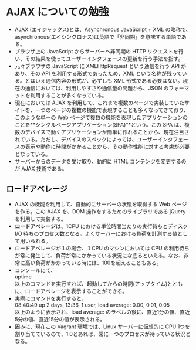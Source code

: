 # AJAX についての勉強
- AJAX (エイジャックス)とは、Asynchronous JavaScript + XML の略称で、asynchronous(エイシンクロナス)は英語で「非同期」を意味する単語である。
- ブラウザ上の JavaScript からサーバーへ非同期の HTTP リクエストを行い、その結果を使ってユーザーインタフェースの更新を行う手法を指す。
- 元々ブラウザの JavaScript に XMLHttpRequest という通信を行う API があり、その API を利用する形式であったため、XML という名称が残っている。とはいえ通信内容の形式が、必ずしも XML 形式である必要はない。現在の通信においては、利用しやすさや通信量の問題から、JSON のフォーマットを利用することが多くなっている。
- 現在においては AJAX を利用して、これまで複数のページで実装していたサイトを、一つのページの複数の機能で表現することも多くなってきており、このような単一の Web ページで複数の機能を表現したアプリケーションのことを**シングルページアプリケーション(SPA)**という。この SPA は、複数のデバイスで動くアプリケーションが簡単に作れることから、現在注目されている。ただし、デバイスのスペックによっては、ユーザーインタフェースの表示や動作に時間がかかることから、その動作性能に対する考慮が必要となっている。
- サーバーからのデータを受け取り、動的に HTML コンテンツを変更するのが AJAX 技術である。

## ロードアベレージ
- AJAX の機能を利用して、自動的にサーバーの状態を取得する Web ページを作る。この AJAX を、DOM 操作をするためのライブラリである jQuery を利用して実装する。
- **ロードアベレージ**は、1CPU における単位時間当たりの実行待ちとディスク I/O 待ちのプロセス数となる。よくサーバーにおける負荷を計測する値として用いられる。
- ロードアベレージが１の場合、１CPU のマシンにおいては CPU の利用待ちが常に発生して、負荷が常にかかっている状況にな底るといえる。なお、非常に高い負荷がかかっている時には、100を超えることもある。
- コンソールにて、  
uptime  
以上のコマンドを実行すれば、起動してからの時間(アップタイム)とともに、ロードアベレージを表示することができる。
- 実際にコマンドを実行すると、  
08:40:49 up 2 days, 13:36,  1 user,  load average: 0.00, 0.01, 0.05  
以上のように表示され、load average: のラベルの後に、直近1分の値、直近5分の値、直近15分の値が表示される。
- 因みに、現在この Vagrant 環境では、Linux サーバーに仮想的に CPU 1つを割り当てているので、1.0とあれば、常に一つのプロセスが待っている状況となる。
